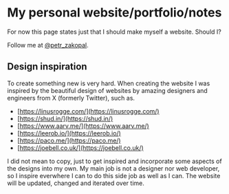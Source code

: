 # My personal website/portfolio/notes

For now this page states just that I should make myself a website. Should I?

Follow me at [@petr_zakopal](https://x.com/petr_zakopal).

## Design inspiration

To create something new is very hard. When creating the website I was inspired by the beautiful design of websites by amazing designers and engineers from X (formerly Twitter), such as.

- [https://linusrogge.com/](https://linusrogge.com/)
- [https://shud.in/](https://shud.in/)
- [https://www.aarv.me/](https://www.aarv.me/)
- [https://leerob.io/](https://leerob.io/)
- [https://paco.me/](https://paco.me/)
- [https://joebell.co.uk/](https://joebell.co.uk/)

I did not mean to copy, just to get inspired and incorporate some aspects of the designs into my own. My main job is not a designer nor web developer, so I inspire everwhere I can to do this side job as well as I can. The website will be updated, changed and iterated over time.
